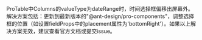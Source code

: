 ProTable中Columns的valueType为dateRange时，时间选择框偏移出屏幕外。解决方案包括：更新到最新版本的"@ant-design/pro-components"，调整选择框的位置（如设置fieldProps中的placement属性为'bottomRight'）。如果以上解决方案无效，建议查看官方文档或提交issue。
